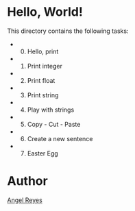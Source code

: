 # Hello, World!
This directory contains the following tasks:

- 0. Hello, print
- 1. Print integer
- 2. Print float
- 3. Print string
- 4. Play with strings
- 5. Copy - Cut - Paste
- 6. Create a new sentence
- 7. Easter Egg

# Author
[Angel Reyes](https://github.com/areyes-hub)
